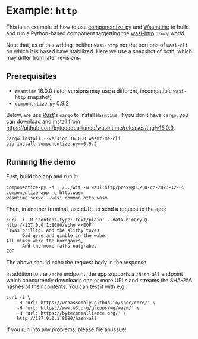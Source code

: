 # Example: `http`

This is an example of how to use [componentize-py] and [Wasmtime] to build and
run a Python-based component targetting the [wasi-http] `proxy` world.

Note that, as of this writing, neither `wasi-http` nor the portions of
`wasi-cli` on which it is based have stabilized.  Here we use a snapshot of both,
which may differ from later revisions.

[componentize-py]: https://github.com/bytecodealliance/componentize-py
[Wasmtime]: https://github.com/bytecodealliance/wasmtime
[wasi-http]: https://github.com/WebAssembly/wasi-http

## Prerequisites

* `Wasmtime` 16.0.0 (later versions may use a different, incompatible `wasi-http` snapshot)
* `componentize-py` 0.9.2

Below, we use [Rust](https://rustup.rs/)'s `cargo` to install `Wasmtime`.  If
you don't have `cargo`, you can download and install from
https://github.com/bytecodealliance/wasmtime/releases/tag/v16.0.0.

```
cargo install --version 16.0.0 wasmtime-cli
pip install componentize-py==0.9.2
```

## Running the demo

First, build the app and run it:

```
componentize-py -d ../../wit -w wasi:http/proxy@0.2.0-rc-2023-12-05 componentize app -o http.wasm
wasmtime serve --wasi common http.wasm
```

Then, in another terminal, use cURL to send a request to the app:

```
curl -i -H 'content-type: text/plain' --data-binary @- http://127.0.0.1:8080/echo <<EOF
’Twas brillig, and the slithy toves
      Did gyre and gimble in the wabe:
All mimsy were the borogoves,
      And the mome raths outgrabe.
EOF
```

The above should echo the request body in the response.

In addition to the `/echo` endpoint, the app supports a `/hash-all` endpoint
which concurrently downloads one or more URLs and streams the SHA-256 hashes of
their contents.  You can test it with e.g.:

```
curl -i \
    -H 'url: https://webassembly.github.io/spec/core/' \
    -H 'url: https://www.w3.org/groups/wg/wasm/' \
    -H 'url: https://bytecodealliance.org/' \
    http://127.0.0.1:8080/hash-all
```

If you run into any problems, please file an issue!
